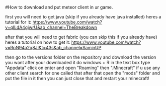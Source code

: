 #How to download and put meteor client in ur game.

first you will need to get java (skip if you already have java installed)
heres a tutorial for it: https://www.youtube.com/watch?v=qILdA4gjwrU&ab_channel=TheBreakdown

after that you will need to get fabric (you can skip this if you already have)
heres a tutorial on how to get it: https://www.youtube.com/watch?v=RpN94a2q8JI&t=43s&ab_channel=SaminUP

then go to the versions folder on the repository and download the version you want
after your downloaded it do windows + R
in the text box type "Appdata"
click on enter and open "Roaming"
then ".Minecraft" if u use any other client search for one called that
after that open the "mods" folder and put the file in it
then you can just close that and restart your minecraft!
